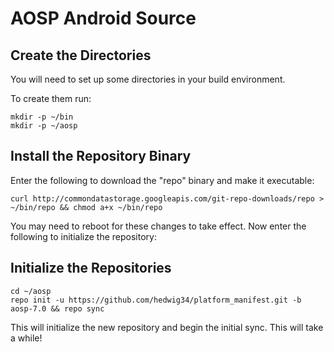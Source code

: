 AOSP Android Source
=========================

Create the Directories
----------------------

You will need to set up some directories in your build environment.

To create them run:

    mkdir -p ~/bin
    mkdir -p ~/aosp


Install the Repository Binary
-----------------------------

Enter the following to download the "repo" binary and make it executable:

    curl http://commondatastorage.googleapis.com/git-repo-downloads/repo > ~/bin/repo && chmod a+x ~/bin/repo

You may need to reboot for these changes to take effect. 
Now enter the following to initialize the repository:

Initialize the Repositories
---------------------------

    cd ~/aosp
    repo init -u https://github.com/hedwig34/platform_manifest.git -b aosp-7.0 && repo sync

This will initialize the new repository and begin the initial sync.  This will take a while!
